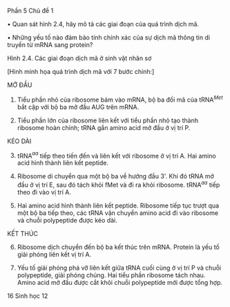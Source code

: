Phần 5 Chủ đề 1

• Quan sát hình 2.4, hãy mô tả các giai đoạn của quá trình dịch mã.

• Những yếu tố nào đảm bảo tính chính xác của sự dịch mã thông tin di truyền từ mRNA sang protein?

Hình 2.4. Các giai đoạn dịch mã ở sinh vật nhân sơ

[Hình minh họa quá trình dịch mã với 7 bước chính:]

MỞ ĐẦU

1. Tiểu phần nhỏ của ribosome bám vào mRNA, bộ ba đối mã của tRNA$^{Met}$ bắt cặp với bộ ba mở đầu AUG trên mRNA.

2. Tiểu phần lớn của ribosome liên kết với tiểu phần nhỏ tạo thành ribosome hoàn chỉnh; tRNA gắn amino acid mở đầu ở vị trí P.

KÉO DÀI

3. tRNA$^{aa}$ tiếp theo tiến đến và liên kết với ribosome ở vị trí A. Hai amino acid hình thành liên kết peptide.

4. Ribosome di chuyển qua một bộ ba về hướng đầu 3'. Khi đó tRNA mở đầu ở vị trí E, sau đó tách khỏi fMet và đi ra khỏi ribosome. tRNA$^{aa}$ tiếp theo đi vào vị trí A.

5. Hai amino acid hình thành liên kết peptide. Ribosome tiếp tục trượt qua một bộ ba tiếp theo, các tRNA vận chuyển amino acid đi vào ribosome và chuỗi polypeptide được kéo dài.

KẾT THÚC

6. Ribosome dịch chuyển đến bộ ba kết thúc trên mRNA. Protein là yếu tố giải phóng liên kết vị trí A.

7. Yếu tố giải phóng phá vỡ liên kết giữa tRNA cuối cùng ở vị trí P và chuỗi polypeptide, giải phóng chúng. Hai tiểu phần ribosome tách nhau. Amino acid mở đầu được cắt khỏi chuỗi polypeptide mới được tổng hợp.

16 Sinh học 12